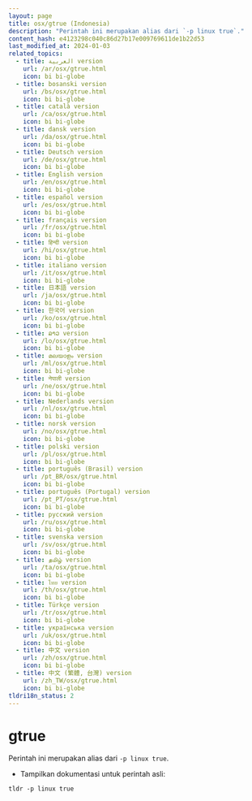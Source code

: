 ```yaml
---
layout: page
title: osx/gtrue (Indonesia)
description: "Perintah ini merupakan alias dari `-p linux true`."
content_hash: e4123298c040c86d27b17e009769611de1b22d53
last_modified_at: 2024-01-03
related_topics:
  - title: العربية version
    url: /ar/osx/gtrue.html
    icon: bi bi-globe
  - title: bosanski version
    url: /bs/osx/gtrue.html
    icon: bi bi-globe
  - title: català version
    url: /ca/osx/gtrue.html
    icon: bi bi-globe
  - title: dansk version
    url: /da/osx/gtrue.html
    icon: bi bi-globe
  - title: Deutsch version
    url: /de/osx/gtrue.html
    icon: bi bi-globe
  - title: English version
    url: /en/osx/gtrue.html
    icon: bi bi-globe
  - title: español version
    url: /es/osx/gtrue.html
    icon: bi bi-globe
  - title: français version
    url: /fr/osx/gtrue.html
    icon: bi bi-globe
  - title: हिन्दी version
    url: /hi/osx/gtrue.html
    icon: bi bi-globe
  - title: italiano version
    url: /it/osx/gtrue.html
    icon: bi bi-globe
  - title: 日本語 version
    url: /ja/osx/gtrue.html
    icon: bi bi-globe
  - title: 한국어 version
    url: /ko/osx/gtrue.html
    icon: bi bi-globe
  - title: ລາວ version
    url: /lo/osx/gtrue.html
    icon: bi bi-globe
  - title: മലയാളം version
    url: /ml/osx/gtrue.html
    icon: bi bi-globe
  - title: नेपाली version
    url: /ne/osx/gtrue.html
    icon: bi bi-globe
  - title: Nederlands version
    url: /nl/osx/gtrue.html
    icon: bi bi-globe
  - title: norsk version
    url: /no/osx/gtrue.html
    icon: bi bi-globe
  - title: polski version
    url: /pl/osx/gtrue.html
    icon: bi bi-globe
  - title: português (Brasil) version
    url: /pt_BR/osx/gtrue.html
    icon: bi bi-globe
  - title: português (Portugal) version
    url: /pt_PT/osx/gtrue.html
    icon: bi bi-globe
  - title: русский version
    url: /ru/osx/gtrue.html
    icon: bi bi-globe
  - title: svenska version
    url: /sv/osx/gtrue.html
    icon: bi bi-globe
  - title: தமிழ் version
    url: /ta/osx/gtrue.html
    icon: bi bi-globe
  - title: ไทย version
    url: /th/osx/gtrue.html
    icon: bi bi-globe
  - title: Türkçe version
    url: /tr/osx/gtrue.html
    icon: bi bi-globe
  - title: українська version
    url: /uk/osx/gtrue.html
    icon: bi bi-globe
  - title: 中文 version
    url: /zh/osx/gtrue.html
    icon: bi bi-globe
  - title: 中文 (繁體, 台灣) version
    url: /zh_TW/osx/gtrue.html
    icon: bi bi-globe
tldri18n_status: 2
---
```

# gtrue

Perintah ini merupakan alias dari `-p linux true`.

- Tampilkan dokumentasi untuk perintah asli:

`tldr -p linux true`
